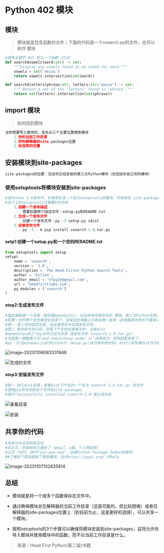 # Python 402 模块

## 模块

> 模块就是包含函数的文件；下面的代码是一个vsearch.py的文件，也可以称作 模块

```python
#使用关键字 def 定义一个函数（方法）
def search4vowels(word:str) -> set:
	"""Display any vowels found in an asked-for word."""
	vowels = set('aeiou')  	
	return vowels.intersection(set(word))

def search4letters(phrase:str, letters:str='aeiou') -> set:
	""" Return a set of the 'letters' found in 'phrase'."""
	return set(letters).intersection(set(phrase))
```

## import 模块

>如何找到模块

```python
当你想要导入模块时，会先从三个主要位置搜索模块
	1.你的当前工作目录
    2.你的解释器的site-packages位置
    3.标准库的位置
```

## 安装模块到site-packages

```python
site-packages的位置：包含你已经安装的第三方Python模块（也包括你自己写的模块）
```

### 使用setuptools将模块安装到site-packages

```python
#在Python 3.4版本中，标准库包含一个名为setuptools的模块，可用来在 site-packages 中增加任何模块。
#这个工作setuptools字需要3步完成
	1.创建一个发布描述
    	需要创建两个描述文件：setup.py和README.txt
    2.生成一个发布文件
    	创建一个发布文件：py -3 setup.py sdist
    3.安装发布文件
    	py -3 - m pip install vsearch-1.0.tar.gz

```

#### 	setp1:创建一个setup.py和一个空的RERADME.txt 

```python
from setuptools import setup
setup(
	name = 'vsearch',
	version = '1.0',
	description = 'The Head Firsst Python Search Tools',
	author = 'Killen',
	author_email = 'hfpy2e@gmail.com',
	url = 'headfirstlabs.com',
	py_modules = ['vsearch']
)
```

#### 	step2:生成发布文件

```python
#指定或新建一个目录（我的是mymodules），以后用来存放你写的 模块、第三方Python文档。
#将第一步的两个文件移至此目录下，且保证此电脑上只有此唯一版本（此电脑其他地方不要有）。
#图一 进入你的指定目录，在此使用命令生成发布文件。
#图二 是你命令执行后，目录下产生的目录或文件，注意dist
#mymodules的三个py文件已经合并到 源发布文件（vsearch-1.0.tar.gz）
#注意图一倒数第三行"and everything under it"说明成功，否则就是失败了。
#py -3(在windows上运行Python3) setup.py(执行其中的代码) dist(并传递dist作为参数)

```

![image-20201106083331948](C:\Users\F1331020\AppData\Roaming\Typora\typora-user-images\image-20201106083331948.png)

![生成的文件](C:\Users\F1331020\AppData\Roaming\Typora\typora-user-images\image-20201106084159963.png)

#### step3:安装发布文件

```python
#图一 进入dist目录，查看dist下产生的一个名为 vsearch-1.0.tar.gz 的文件
#使用pip命令安装这个文件到site-packages
#提示"Successfully installed vsearch-1.0"表示成功啦
```



![查看目录](C:\Users\F1331020\AppData\Roaming\Typora\typora-user-images\image-20201106084713095.png)



![安装](C:\Users\F1331020\AppData\Roaming\Typora\typora-user-images\image-20201106085637591.png)

## 共享你的代码

```python
#共享分为正式和非正式
#非正式：你发给别人就好了（email，u盘，个人网站啦）
#正式：PyPI（拼作"pie-pee-eye"，这是Python Package Index的缩写）
##了解这个网站提供了那些模块，访问https://pypi.org/ 的help
```

![image-20201107102835814](C:\Users\F1331020\AppData\Roaming\Typora\typora-user-images\image-20201107102835814.png)

## 总结

* 模块就是将一个或多个函数保存在文件中。

* 通过确保模块总在解释器的当前工作目录（这是可能的，但比较困难）或者在解释器的site-packages位置上（到目前为止，这是更好的选择），可以共享一个模块。

* 按照setuptools的3个步骤可以确保将模块安装到site-packages，这将允许你导入模块并使用模块中的函数，而不论当前工作目录是什么。

  

> 来源：Head First Python(第二版)书籍